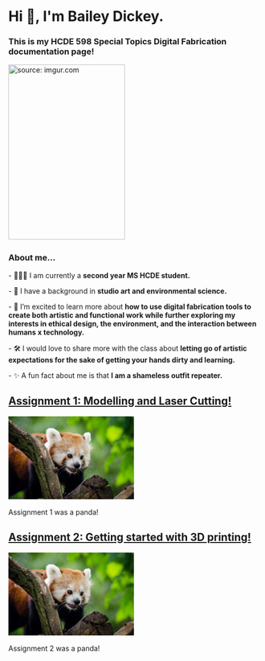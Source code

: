 <!DOCTYPE html> 
<html> 
<head> 
<meta charset="utf-8"> 
<meta name="viewport" content="width=device-width, maximum-scale=1.0" />
<link href="style.css" media="screen" rel="stylesheet" type="text/css" />
</head> 
 
<body> 
<div class="header">
<h1 align="left">Hi 👋, I'm Bailey Dickey.</h1>

<h3 align="leftr">This is my HCDE 598 Special Topics Digital Fabrication documentation page!</h3>

<a href="https://imgur.com/4NnZCdv"><img src="https://i.imgur.com/4NnZCdv.jpg" width="232" height="348" title="source: imgur.com" /></a>

<h3 align="leftr">About me...</h3>

<p> - 👩🏻‍🎓 I am currently a <strong>second year MS HCDE student.</strong></p>

<p> - 🌱 I have a background in <strong>studio art and environmental science.</strong></p>

<p> - 🧠 I’m excited to learn more about <strong>how to use digital fabrication tools to create both artistic and functional work while further exploring my interests in ethical design, the environment, and the interaction between humans x technology.</strong></p>

<p> - 🛠 I would love to share more with the class about <strong>letting go of artistic expectations for the sake of getting your hands dirty and learning.</strong></p>

<p> - ✨ A fun fact about me is that <strong>I am a shameless outfit repeater.</strong></p>
 
<p align="left">
</p>
</div>
<div class="assignments">
<div class="assignment">
<a href="assignment1.html"><h2>Assignment 1: Modelling and Laser Cutting!</h2>
<img src="red-panda.jpg" width=250></a>
<p>
Assignment 1 was a panda!
</p>
</div>
<div class="assignment">
<a href="assignment2.html"><h2>Assignment 2: Getting started with 3D printing!</h2>
<img src="red-panda.jpg" width=250></a>
<p>
Assignment 2 was a panda!
</p>
</div>
</div>
</body>
</html>
      
   

